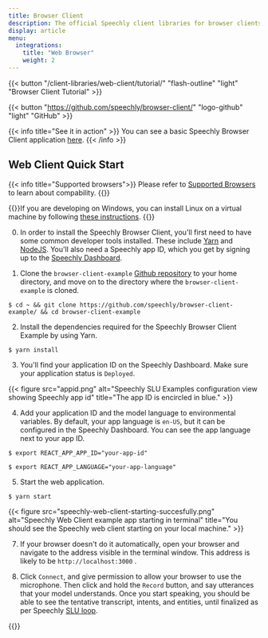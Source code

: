 ```yaml
---
title: Browser Client
description: The official Speechly client libraries for browser clients.
display: article
menu:
  integrations:
    title: "Web Browser"
    weight: 2
---
```


{{< button "/client-libraries/web-client/tutorial/" "flash-outline" "light" "Browser Client Tutorial" >}}

{{< button "https://github.com/speechly/browser-client/" "logo-github" "light" "GitHub" >}}

{{< info title="See it in action" >}} You can see a basic Speechly Browser Client application [here](https://speechly.github.io/browser-client-example/).
 {{< /info >}}

## Web Client Quick Start

{{< info title="Supported browsers">}} Please refer to [Supported Browsers](/client-libraries/supported-browsers/) to learn about compability. {{</info>}}

{{<warning title="Developing on Windows?">}}If you are developing on Windows, you can install Linux on a virtual machine by following [these instructions](https://itsfoss.com/install-linux-in-virtualbox/). {{</warning>}}

0. In order to install the Speechly Browser Client, you'll first need to have some common developer tools installed. These include [Yarn](https://classic.yarnpkg.com/en/docs/install/) and [NodeJS](https://nodejs.org/en/). You'll also need a Speechly app ID, which you get by signing up to the [Speechly Dashboard](/quick-start/).

1.  Clone the `browser-client-example` [Github repository](https://github.com/speechly/browser-client-example/) to your home directory, and move on to the directory where the `browser-client-example` is cloned.

```terminfo
$ cd ~ && git clone https://github.com/speechly/browser-client-example/ && cd browser-client-example
```

2. Install the dependencies required for the Speechly Browser Client Example by using Yarn.

```terminfo
$ yarn install
```

3. You'll find your application ID on the Speechly Dashboard. Make sure your application status is `Deployed`.

{{< figure src="appid.png" alt="Speechly SLU Examples configuration view showing Speechly app id" title="The app ID is encircled in blue." >}}

4. Add your application ID and the model language to environmental variables. By default, your app language is `en-US`, but it can be configured in the Speechly Dashboard. You can see the app language next to your app ID.

```terminfo
$ export REACT_APP_APP_ID="your-app-id" 
```
```terminfo
$ export REACT_APP_LANGUAGE="your-app-language" 
```

5. Start the web application.

```terminfo
$ yarn start
```

{{< figure src="speechly-web-client-starting-succesfully.png" alt="Speechly Web Client example app starting in terminal" title="You should see the Speechly web client starting on your local machine." >}}

7. If your browser doesn't do it automatically, open your browser and navigate to the address visible in the terminal window. This address is likely to be `http://localhost:3000` .

8. Click `Connect`, and give permission to allow your browser to use the microphone. Then click and hold the `Record` button, and say utterances that your model understands. Once you start speaking, you should be able to see the tentative transcript, intents, and entities, until finalized as per Speechly [SLU loop](/speechly-api/#slu-event-loop/). 

{{<videoloop src="book-demo-no-sound.mp4">}}
